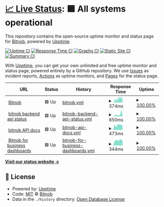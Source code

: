 # [📈 Live Status](https://bitnob.github.io/uptime): <!--live status--> **🟩 All systems operational**

This repository contains the open-source uptime monitor and status page for [Bitnob](https://bitnob.com), powered by [Upptime](https://github.com/upptime/upptime).

[![Uptime CI](https://github.com/bitnob/uptime/workflows/Uptime%20CI/badge.svg)](https://github.com/bitnob/uptime/actions?query=workflow%3A%22Uptime+CI%22)
[![Response Time CI](https://github.com/bitnob/uptime/workflows/Response%20Time%20CI/badge.svg)](https://github.com/bitnob/uptime/actions?query=workflow%3A%22Response+Time+CI%22)
[![Graphs CI](https://github.com/bitnob/uptime/workflows/Graphs%20CI/badge.svg)](https://github.com/bitnob/uptime/actions?query=workflow%3A%22Graphs+CI%22)
[![Static Site CI](https://github.com/bitnob/uptime/workflows/Static%20Site%20CI/badge.svg)](https://github.com/bitnob/uptime/actions?query=workflow%3A%22Static+Site+CI%22)
[![Summary CI](https://github.com/bitnob/uptime/workflows/Summary%20CI/badge.svg)](https://github.com/bitnob/uptime/actions?query=workflow%3A%22Summary+CI%22)

With [Upptime](https://upptime.js.org), you can get your own unlimited and free uptime monitor and status page, powered entirely by a GitHub repository. We use [Issues](https://github.com/bitnob/uptime/issues) as incident reports, [Actions](https://github.com/bitnob/uptime/actions) as uptime monitors, and [Pages](https://bitnob.github.io/uptime) for the status page.

<!--start: status pages-->
<!-- This summary is generated by Upptime (https://github.com/upptime/upptime) -->
<!-- Do not edit this manually, your changes will be overwritten -->
<!-- prettier-ignore -->
| URL | Status | History | Response Time | Uptime |
| --- | ------ | ------- | ------------- | ------ |
| <img alt="" src="https://favicons.githubusercontent.com/bitnob.com" height="13"> [Bitnob](https://bitnob.com) | 🟩 Up | [bitnob.yml](https://github.com/bitnob/uptime/commits/HEAD/history/bitnob.yml) | <details><summary><img alt="Response time graph" src="./graphs/bitnob/response-time-week.png" height="20"> 374ms</summary><br><a href="https://bitnob.github.io/uptime/history/bitnob"><img alt="Response time 557" src="https://img.shields.io/endpoint?url=https%3A%2F%2Fraw.githubusercontent.com%2Fbitnob%2Fuptime%2FHEAD%2Fapi%2Fbitnob%2Fresponse-time.json"></a><br><a href="https://bitnob.github.io/uptime/history/bitnob"><img alt="24-hour response time 400" src="https://img.shields.io/endpoint?url=https%3A%2F%2Fraw.githubusercontent.com%2Fbitnob%2Fuptime%2FHEAD%2Fapi%2Fbitnob%2Fresponse-time-day.json"></a><br><a href="https://bitnob.github.io/uptime/history/bitnob"><img alt="7-day response time 374" src="https://img.shields.io/endpoint?url=https%3A%2F%2Fraw.githubusercontent.com%2Fbitnob%2Fuptime%2FHEAD%2Fapi%2Fbitnob%2Fresponse-time-week.json"></a><br><a href="https://bitnob.github.io/uptime/history/bitnob"><img alt="30-day response time 495" src="https://img.shields.io/endpoint?url=https%3A%2F%2Fraw.githubusercontent.com%2Fbitnob%2Fuptime%2FHEAD%2Fapi%2Fbitnob%2Fresponse-time-month.json"></a><br><a href="https://bitnob.github.io/uptime/history/bitnob"><img alt="1-year response time 557" src="https://img.shields.io/endpoint?url=https%3A%2F%2Fraw.githubusercontent.com%2Fbitnob%2Fuptime%2FHEAD%2Fapi%2Fbitnob%2Fresponse-time-year.json"></a></details> | <details><summary><a href="https://bitnob.github.io/uptime/history/bitnob">100.00%</a></summary><a href="https://bitnob.github.io/uptime/history/bitnob"><img alt="All-time uptime 99.99%" src="https://img.shields.io/endpoint?url=https%3A%2F%2Fraw.githubusercontent.com%2Fbitnob%2Fuptime%2FHEAD%2Fapi%2Fbitnob%2Fuptime.json"></a><br><a href="https://bitnob.github.io/uptime/history/bitnob"><img alt="24-hour uptime 100.00%" src="https://img.shields.io/endpoint?url=https%3A%2F%2Fraw.githubusercontent.com%2Fbitnob%2Fuptime%2FHEAD%2Fapi%2Fbitnob%2Fuptime-day.json"></a><br><a href="https://bitnob.github.io/uptime/history/bitnob"><img alt="7-day uptime 100.00%" src="https://img.shields.io/endpoint?url=https%3A%2F%2Fraw.githubusercontent.com%2Fbitnob%2Fuptime%2FHEAD%2Fapi%2Fbitnob%2Fuptime-week.json"></a><br><a href="https://bitnob.github.io/uptime/history/bitnob"><img alt="30-day uptime 99.96%" src="https://img.shields.io/endpoint?url=https%3A%2F%2Fraw.githubusercontent.com%2Fbitnob%2Fuptime%2FHEAD%2Fapi%2Fbitnob%2Fuptime-month.json"></a><br><a href="https://bitnob.github.io/uptime/history/bitnob"><img alt="1-year uptime 99.99%" src="https://img.shields.io/endpoint?url=https%3A%2F%2Fraw.githubusercontent.com%2Fbitnob%2Fuptime%2FHEAD%2Fapi%2Fbitnob%2Fuptime-year.json"></a></details>
| <img alt="" src="https://favicons.githubusercontent.com/api.bitnob.co" height="13"> [bitnob backend api status](https://api.bitnob.co/health) | 🟩 Up | [bitnob-backend-api-status.yml](https://github.com/bitnob/uptime/commits/HEAD/history/bitnob-backend-api-status.yml) | <details><summary><img alt="Response time graph" src="./graphs/bitnob-backend-api-status/response-time-week.png" height="20"> 850ms</summary><br><a href="https://bitnob.github.io/uptime/history/bitnob-backend-api-status"><img alt="Response time 554" src="https://img.shields.io/endpoint?url=https%3A%2F%2Fraw.githubusercontent.com%2Fbitnob%2Fuptime%2FHEAD%2Fapi%2Fbitnob-backend-api-status%2Fresponse-time.json"></a><br><a href="https://bitnob.github.io/uptime/history/bitnob-backend-api-status"><img alt="24-hour response time 637" src="https://img.shields.io/endpoint?url=https%3A%2F%2Fraw.githubusercontent.com%2Fbitnob%2Fuptime%2FHEAD%2Fapi%2Fbitnob-backend-api-status%2Fresponse-time-day.json"></a><br><a href="https://bitnob.github.io/uptime/history/bitnob-backend-api-status"><img alt="7-day response time 850" src="https://img.shields.io/endpoint?url=https%3A%2F%2Fraw.githubusercontent.com%2Fbitnob%2Fuptime%2FHEAD%2Fapi%2Fbitnob-backend-api-status%2Fresponse-time-week.json"></a><br><a href="https://bitnob.github.io/uptime/history/bitnob-backend-api-status"><img alt="30-day response time 608" src="https://img.shields.io/endpoint?url=https%3A%2F%2Fraw.githubusercontent.com%2Fbitnob%2Fuptime%2FHEAD%2Fapi%2Fbitnob-backend-api-status%2Fresponse-time-month.json"></a><br><a href="https://bitnob.github.io/uptime/history/bitnob-backend-api-status"><img alt="1-year response time 554" src="https://img.shields.io/endpoint?url=https%3A%2F%2Fraw.githubusercontent.com%2Fbitnob%2Fuptime%2FHEAD%2Fapi%2Fbitnob-backend-api-status%2Fresponse-time-year.json"></a></details> | <details><summary><a href="https://bitnob.github.io/uptime/history/bitnob-backend-api-status">100.00%</a></summary><a href="https://bitnob.github.io/uptime/history/bitnob-backend-api-status"><img alt="All-time uptime 100.00%" src="https://img.shields.io/endpoint?url=https%3A%2F%2Fraw.githubusercontent.com%2Fbitnob%2Fuptime%2FHEAD%2Fapi%2Fbitnob-backend-api-status%2Fuptime.json"></a><br><a href="https://bitnob.github.io/uptime/history/bitnob-backend-api-status"><img alt="24-hour uptime 100.00%" src="https://img.shields.io/endpoint?url=https%3A%2F%2Fraw.githubusercontent.com%2Fbitnob%2Fuptime%2FHEAD%2Fapi%2Fbitnob-backend-api-status%2Fuptime-day.json"></a><br><a href="https://bitnob.github.io/uptime/history/bitnob-backend-api-status"><img alt="7-day uptime 100.00%" src="https://img.shields.io/endpoint?url=https%3A%2F%2Fraw.githubusercontent.com%2Fbitnob%2Fuptime%2FHEAD%2Fapi%2Fbitnob-backend-api-status%2Fuptime-week.json"></a><br><a href="https://bitnob.github.io/uptime/history/bitnob-backend-api-status"><img alt="30-day uptime 100.00%" src="https://img.shields.io/endpoint?url=https%3A%2F%2Fraw.githubusercontent.com%2Fbitnob%2Fuptime%2FHEAD%2Fapi%2Fbitnob-backend-api-status%2Fuptime-month.json"></a><br><a href="https://bitnob.github.io/uptime/history/bitnob-backend-api-status"><img alt="1-year uptime 100.00%" src="https://img.shields.io/endpoint?url=https%3A%2F%2Fraw.githubusercontent.com%2Fbitnob%2Fuptime%2FHEAD%2Fapi%2Fbitnob-backend-api-status%2Fuptime-year.json"></a></details>
| <img alt="" src="https://favicons.githubusercontent.com/docs.bitnob.com" height="13"> [bitnob API docs](https://docs.bitnob.com/docs) | 🟩 Up | [bitnob-api-docs.yml](https://github.com/bitnob/uptime/commits/HEAD/history/bitnob-api-docs.yml) | <details><summary><img alt="Response time graph" src="./graphs/bitnob-api-docs/response-time-week.png" height="20"> 473ms</summary><br><a href="https://bitnob.github.io/uptime/history/bitnob-api-docs"><img alt="Response time 391" src="https://img.shields.io/endpoint?url=https%3A%2F%2Fraw.githubusercontent.com%2Fbitnob%2Fuptime%2FHEAD%2Fapi%2Fbitnob-api-docs%2Fresponse-time.json"></a><br><a href="https://bitnob.github.io/uptime/history/bitnob-api-docs"><img alt="24-hour response time 168" src="https://img.shields.io/endpoint?url=https%3A%2F%2Fraw.githubusercontent.com%2Fbitnob%2Fuptime%2FHEAD%2Fapi%2Fbitnob-api-docs%2Fresponse-time-day.json"></a><br><a href="https://bitnob.github.io/uptime/history/bitnob-api-docs"><img alt="7-day response time 473" src="https://img.shields.io/endpoint?url=https%3A%2F%2Fraw.githubusercontent.com%2Fbitnob%2Fuptime%2FHEAD%2Fapi%2Fbitnob-api-docs%2Fresponse-time-week.json"></a><br><a href="https://bitnob.github.io/uptime/history/bitnob-api-docs"><img alt="30-day response time 387" src="https://img.shields.io/endpoint?url=https%3A%2F%2Fraw.githubusercontent.com%2Fbitnob%2Fuptime%2FHEAD%2Fapi%2Fbitnob-api-docs%2Fresponse-time-month.json"></a><br><a href="https://bitnob.github.io/uptime/history/bitnob-api-docs"><img alt="1-year response time 391" src="https://img.shields.io/endpoint?url=https%3A%2F%2Fraw.githubusercontent.com%2Fbitnob%2Fuptime%2FHEAD%2Fapi%2Fbitnob-api-docs%2Fresponse-time-year.json"></a></details> | <details><summary><a href="https://bitnob.github.io/uptime/history/bitnob-api-docs">100.00%</a></summary><a href="https://bitnob.github.io/uptime/history/bitnob-api-docs"><img alt="All-time uptime 100.00%" src="https://img.shields.io/endpoint?url=https%3A%2F%2Fraw.githubusercontent.com%2Fbitnob%2Fuptime%2FHEAD%2Fapi%2Fbitnob-api-docs%2Fuptime.json"></a><br><a href="https://bitnob.github.io/uptime/history/bitnob-api-docs"><img alt="24-hour uptime 100.00%" src="https://img.shields.io/endpoint?url=https%3A%2F%2Fraw.githubusercontent.com%2Fbitnob%2Fuptime%2FHEAD%2Fapi%2Fbitnob-api-docs%2Fuptime-day.json"></a><br><a href="https://bitnob.github.io/uptime/history/bitnob-api-docs"><img alt="7-day uptime 100.00%" src="https://img.shields.io/endpoint?url=https%3A%2F%2Fraw.githubusercontent.com%2Fbitnob%2Fuptime%2FHEAD%2Fapi%2Fbitnob-api-docs%2Fuptime-week.json"></a><br><a href="https://bitnob.github.io/uptime/history/bitnob-api-docs"><img alt="30-day uptime 100.00%" src="https://img.shields.io/endpoint?url=https%3A%2F%2Fraw.githubusercontent.com%2Fbitnob%2Fuptime%2FHEAD%2Fapi%2Fbitnob-api-docs%2Fuptime-month.json"></a><br><a href="https://bitnob.github.io/uptime/history/bitnob-api-docs"><img alt="1-year uptime 100.00%" src="https://img.shields.io/endpoint?url=https%3A%2F%2Fraw.githubusercontent.com%2Fbitnob%2Fuptime%2FHEAD%2Fapi%2Fbitnob-api-docs%2Fuptime-year.json"></a></details>
| <img alt="" src="https://favicons.githubusercontent.com/app.bitnob.co" height="13"> [Bitnob for business dashboards](https://app.bitnob.co) | 🟩 Up | [bitnob-for-business-dashboards.yml](https://github.com/bitnob/uptime/commits/HEAD/history/bitnob-for-business-dashboards.yml) | <details><summary><img alt="Response time graph" src="./graphs/bitnob-for-business-dashboards/response-time-week.png" height="20"> 344ms</summary><br><a href="https://bitnob.github.io/uptime/history/bitnob-for-business-dashboards"><img alt="Response time 394" src="https://img.shields.io/endpoint?url=https%3A%2F%2Fraw.githubusercontent.com%2Fbitnob%2Fuptime%2FHEAD%2Fapi%2Fbitnob-for-business-dashboards%2Fresponse-time.json"></a><br><a href="https://bitnob.github.io/uptime/history/bitnob-for-business-dashboards"><img alt="24-hour response time 335" src="https://img.shields.io/endpoint?url=https%3A%2F%2Fraw.githubusercontent.com%2Fbitnob%2Fuptime%2FHEAD%2Fapi%2Fbitnob-for-business-dashboards%2Fresponse-time-day.json"></a><br><a href="https://bitnob.github.io/uptime/history/bitnob-for-business-dashboards"><img alt="7-day response time 344" src="https://img.shields.io/endpoint?url=https%3A%2F%2Fraw.githubusercontent.com%2Fbitnob%2Fuptime%2FHEAD%2Fapi%2Fbitnob-for-business-dashboards%2Fresponse-time-week.json"></a><br><a href="https://bitnob.github.io/uptime/history/bitnob-for-business-dashboards"><img alt="30-day response time 370" src="https://img.shields.io/endpoint?url=https%3A%2F%2Fraw.githubusercontent.com%2Fbitnob%2Fuptime%2FHEAD%2Fapi%2Fbitnob-for-business-dashboards%2Fresponse-time-month.json"></a><br><a href="https://bitnob.github.io/uptime/history/bitnob-for-business-dashboards"><img alt="1-year response time 394" src="https://img.shields.io/endpoint?url=https%3A%2F%2Fraw.githubusercontent.com%2Fbitnob%2Fuptime%2FHEAD%2Fapi%2Fbitnob-for-business-dashboards%2Fresponse-time-year.json"></a></details> | <details><summary><a href="https://bitnob.github.io/uptime/history/bitnob-for-business-dashboards">100.00%</a></summary><a href="https://bitnob.github.io/uptime/history/bitnob-for-business-dashboards"><img alt="All-time uptime 100.00%" src="https://img.shields.io/endpoint?url=https%3A%2F%2Fraw.githubusercontent.com%2Fbitnob%2Fuptime%2FHEAD%2Fapi%2Fbitnob-for-business-dashboards%2Fuptime.json"></a><br><a href="https://bitnob.github.io/uptime/history/bitnob-for-business-dashboards"><img alt="24-hour uptime 100.00%" src="https://img.shields.io/endpoint?url=https%3A%2F%2Fraw.githubusercontent.com%2Fbitnob%2Fuptime%2FHEAD%2Fapi%2Fbitnob-for-business-dashboards%2Fuptime-day.json"></a><br><a href="https://bitnob.github.io/uptime/history/bitnob-for-business-dashboards"><img alt="7-day uptime 100.00%" src="https://img.shields.io/endpoint?url=https%3A%2F%2Fraw.githubusercontent.com%2Fbitnob%2Fuptime%2FHEAD%2Fapi%2Fbitnob-for-business-dashboards%2Fuptime-week.json"></a><br><a href="https://bitnob.github.io/uptime/history/bitnob-for-business-dashboards"><img alt="30-day uptime 100.00%" src="https://img.shields.io/endpoint?url=https%3A%2F%2Fraw.githubusercontent.com%2Fbitnob%2Fuptime%2FHEAD%2Fapi%2Fbitnob-for-business-dashboards%2Fuptime-month.json"></a><br><a href="https://bitnob.github.io/uptime/history/bitnob-for-business-dashboards"><img alt="1-year uptime 100.00%" src="https://img.shields.io/endpoint?url=https%3A%2F%2Fraw.githubusercontent.com%2Fbitnob%2Fuptime%2FHEAD%2Fapi%2Fbitnob-for-business-dashboards%2Fuptime-year.json"></a></details>

<!--end: status pages-->

[**Visit our status website →**](https://bitnob.github.io/uptime)

## 📄 License

- Powered by: [Upptime](https://github.com/upptime/upptime)
- Code: [MIT](./LICENSE) © [Bitnob](https://bitnob.com)
- Data in the `./history` directory: [Open Database License](https://opendatacommons.org/licenses/odbl/1-0/)
